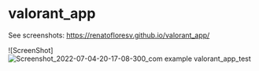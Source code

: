 # valorant_app

See screenshots:
https://renatofloresv.github.io/valorant_app/

![ScreenShot]![Screenshot_2022-07-04-20-17-08-300_com example valorant_app_test](https://user-images.githubusercontent.com/68215023/177451805-0de91b21-cce0-4338-a61b-48e353f921ae.jpg)
